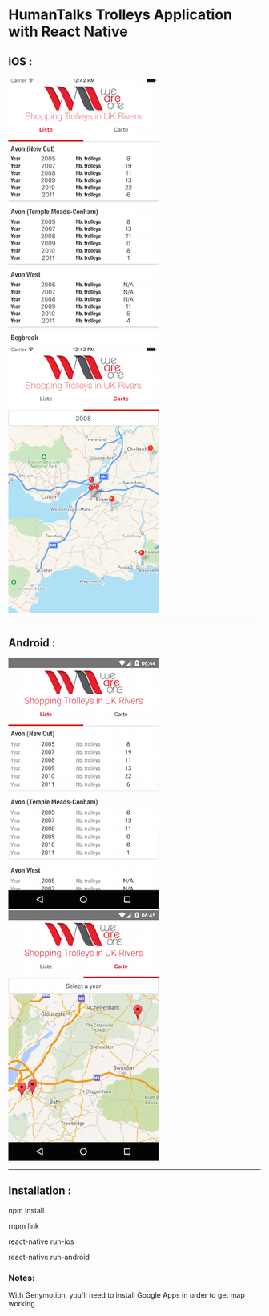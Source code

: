 # HumanTalks Trolleys Application with React Native

## iOS : 
![list view](/screenshots/ios_screenshot.png)
![map view](/screenshots/ios_screenshot_1.png)

---


## Android :
![list view](/screenshots/android_screenshot.png)
![map view](/screenshots/android_screenshot_1.png)

---


## Installation : 
npm install

rnpm link

react-native run-ios

react-native run-android

### Notes: 
With Genymotion, you'll need to install Google Apps in order to get map working
